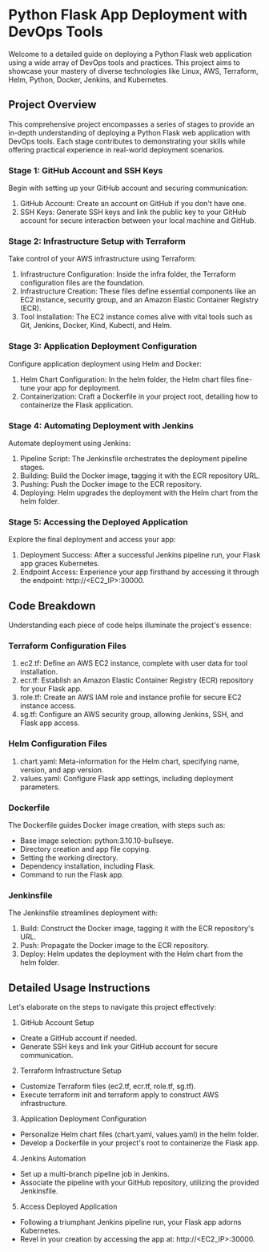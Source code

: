 # Python Flask App Deployment with DevOps Tools

Welcome to a detailed guide on deploying a Python Flask web application using a wide array of DevOps tools and practices. This project aims to showcase your mastery of diverse technologies like Linux, AWS, Terraform, Helm, Python, Docker, Jenkins, and Kubernetes.
## Project Overview

This comprehensive project encompasses a series of stages to provide an in-depth understanding of deploying a Python Flask web application with DevOps tools. Each stage contributes to demonstrating your skills while offering practical experience in real-world deployment scenarios.

### Stage 1: GitHub Account and SSH Keys

Begin with setting up your GitHub account and securing communication:

1. GitHub Account: Create an account on GitHub if you don't have one.
2. SSH Keys: Generate SSH keys and link the public key to your GitHub account for secure interaction between your local machine and GitHub.

### Stage 2: Infrastructure Setup with Terraform

Take control of your AWS infrastructure using Terraform:

1. Infrastructure Configuration: Inside the infra folder, the Terraform configuration files are the foundation.
2. Infrastructure Creation: These files define essential components like an EC2 instance, security group, and an Amazon Elastic Container Registry (ECR).
3. Tool Installation: The EC2 instance comes alive with vital tools such as Git, Jenkins, Docker, Kind, Kubectl, and Helm.

### Stage 3: Application Deployment Configuration

Configure application deployment using Helm and Docker:

1. Helm Chart Configuration: In the helm folder, the Helm chart files fine-tune your app for deployment.
2. Containerization: Craft a Dockerfile in your project root, detailing how to containerize the Flask application.

### Stage 4: Automating Deployment with Jenkins

Automate deployment using Jenkins:

1. Pipeline Script: The Jenkinsfile orchestrates the deployment pipeline stages.
2. Building: Build the Docker image, tagging it with the ECR repository URL.
3. Pushing: Push the Docker image to the ECR repository.
4. Deploying: Helm upgrades the deployment with the Helm chart from the helm folder.

### Stage 5: Accessing the Deployed Application

Explore the final deployment and access your app:

1. Deployment Success: After a successful Jenkins pipeline run, your Flask app graces Kubernetes.
2. Endpoint Access: Experience your app firsthand by accessing it through the endpoint: http://<EC2_IP>:30000.

## Code Breakdown

Understanding each piece of code helps illuminate the project's essence:
### Terraform Configuration Files

1. ec2.tf: Define an AWS EC2 instance, complete with user data for tool installation.
2. ecr.tf: Establish an Amazon Elastic Container Registry (ECR) repository for your Flask app.
3. role.tf: Create an AWS IAM role and instance profile for secure EC2 instance access.
4. sg.tf: Configure an AWS security group, allowing Jenkins, SSH, and Flask app access.

### Helm Configuration Files

1. chart.yaml: Meta-information for the Helm chart, specifying name, version, and app version.
2. values.yaml: Configure Flask app settings, including deployment parameters.

### Dockerfile

The Dockerfile guides Docker image creation, with steps such as:

- Base image selection: python:3.10.10-bullseye.
- Directory creation and app file copying.
- Setting the working directory.
- Dependency installation, including Flask.
- Command to run the Flask app.

### Jenkinsfile

The Jenkinsfile streamlines deployment with:

1. Build: Construct the Docker image, tagging it with the ECR repository's URL.
2. Push: Propagate the Docker image to the ECR repository.
3. Deploy: Helm updates the deployment with the Helm chart from the helm folder.

## Detailed Usage Instructions

Let's elaborate on the steps to navigate this project effectively:

1. GitHub Account Setup
- Create a GitHub account if needed.
- Generate SSH keys and link your GitHub account for secure communication.

2. Terraform Infrastructure Setup
- Customize Terraform files (ec2.tf, ecr.tf, role.tf, sg.tf).
- Execute terraform init and terraform apply to construct AWS infrastructure.

3. Application Deployment Configuration
- Personalize Helm chart files (chart.yaml, values.yaml) in the helm folder.
- Develop a Dockerfile in your project's root to containerize the Flask app.

4. Jenkins Automation
- Set up a multi-branch pipeline job in Jenkins.
- Associate the pipeline with your GitHub repository, utilizing the provided Jenkinsfile.

5. Access Deployed Application
- Following a triumphant Jenkins pipeline run, your Flask app adorns Kubernetes.
- Revel in your creation by accessing the app at: http://<EC2_IP>:30000.